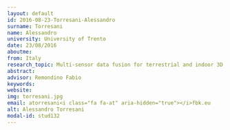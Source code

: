 ```yaml
---
layout: default 
id: 2016-08-23-Torresani-Alessandro
surname: Torresani
name: Alessandro
university: University of Trento
date: 23/08/2016
aboutme: 
from: Italy
research_topic: Multi-sensor data fusion for terrestrial and indoor 3D modeling
abstract: 
advisor: Remondino Fabio
keywords: 
website: 
img: torresani.jpg
email: atorresani<i class="fa fa-at" aria-hidden="true"></i>fbk.eu
alt: Alessandro Torresani
modal-id: stud132
---
```

